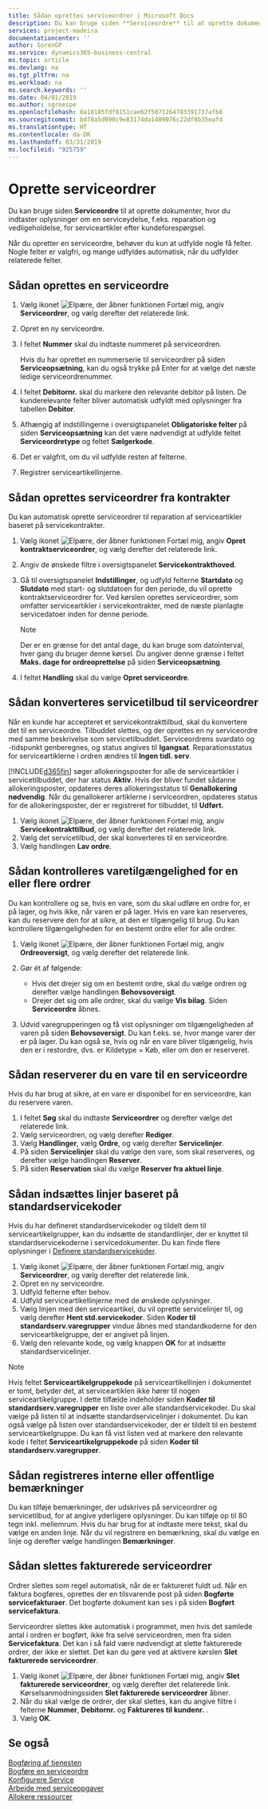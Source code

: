 ```yaml
---
title: Sådan oprettes serviceordrer | Microsoft Docs
description: Du kan bruge siden **Serviceordre** til at oprette dokumenter, hvor du indtaster oplysninger om en serviceydelse, f.eks. reparation og vedligeholdelse, for serviceartikler efter kundeforespørgsel.
services: project-madeira
documentationcenter: ''
author: SorenGP
ms.service: dynamics365-business-central
ms.topic: article
ms.devlang: na
ms.tgt_pltfrm: na
ms.workload: na
ms.search.keywords: ''
ms.date: 04/01/2019
ms.author: sgroespe
ms.openlocfilehash: 8a18185fdf8151cae62f5071264783391737afb8
ms.sourcegitcommit: bd78a5d990c9e83174da1409076c22df8b35eafd
ms.translationtype: HT
ms.contentlocale: da-DK
ms.lasthandoff: 03/31/2019
ms.locfileid: "925759"
---
```

# <a name="create-service-orders"></a>Oprette serviceordrer
Du kan bruge siden **Serviceordre** til at oprette dokumenter, hvor du indtaster oplysninger om en serviceydelse, f.eks. reparation og vedligeholdelse, for serviceartikler efter kundeforespørgsel.  

Når du opretter en serviceordre, behøver du kun at udfylde nogle få felter. Nogle felter er valgfri, og mange udfyldes automatisk, når du udfylder relaterede felter.  

## <a name="to-create-a-service-order"></a>Sådan oprettes en serviceordre    
1. Vælg ikonet ![Elpære, der åbner funktionen Fortæl mig](media/ui-search/search_small.png "Fortæl mig, hvad du vil foretage dig"), angiv **Serviceordrer**, og vælg derefter det relaterede link.  
2. Opret en ny serviceordre.  
3. I feltet **Nummer** skal du indtaste nummeret på serviceordren.  

     Hvis du har oprettet en nummerserie til serviceordrer på siden **Serviceopsætning**, kan du også trykke på Enter for at vælge det næste ledige serviceordrenummer.  

4. I feltet **Debitornr.** skal du markere den relevante debitor på listen. De kunderelevante felter bliver automatisk udfyldt med oplysninger fra tabellen **Debitor**.  

5. Afhængig af indstillingerne i oversigtspanelet **Obligatoriske felter** på siden **Serviceopsætning** kan det være nødvendigt at udfylde feltet **Serviceordretype** og feltet **Sælgerkode**.  
6. Det er valgfrit, om du vil udfylde resten af felterne.  
7. Registrer serviceartikellinjerne.  

## <a name="to-create-a-service-order-from-a-contract"></a>Sådan oprettes serviceordrer fra kontrakter  
Du kan automatisk oprette serviceordrer til reparation af serviceartikler baseret på servicekontrakter.  

1. Vælg ikonet ![Elpære, der åbner funktionen Fortæl mig](media/ui-search/search_small.png "Fortæl mig, hvad du vil foretage dig"), angiv **Opret kontraktserviceordrer**, og vælg derefter det relaterede link.  
2. Angiv de ønskede filtre i oversigtspanelet **Servicekontrakthoved**.  
3. Gå til oversigtspanelet **Indstillinger**, og udfyld felterne **Startdato** og **Slutdato** med start- og slutdatoen for den periode, du vil oprette kontraktserviceordrer for. Ved kørslen oprettes serviceordrer, som omfatter serviceartikler i servicekontrakter, med de næste planlagte servicedatoer inden for denne periode.  

    > [!NOTE]  
    >  Der er en grænse for det antal dage, du kan bruge som datointerval, hver gang du bruger denne kørsel. Du angiver denne grænse i feltet **Maks. dage for ordreoprettelse** på siden **Serviceopsætning**.  

4. I feltet **Handling** skal du vælge **Opret serviceordre**.  

## <a name="to-convert-a-service-quote-to-a-service-order"></a>Sådan konverteres servicetilbud til serviceordrer
Når en kunde har accepteret et servicekontrakttilbud, skal du konvertere det til en serviceordre. Tilbuddet slettes, og der oprettes en ny serviceordre med samme beskrivelse som servicetilbuddet. Serviceordrens svardato og -tidspunkt genberegnes, og status angives til **Igangsat**. Reparationsstatus for serviceartiklerne i ordren ændres til **Ingen tidl. serv**.  

[!INCLUDE[d365fin](includes/d365fin_md.md)] søger allokeringsposter for alle de serviceartikler i servicetilbuddet, der har status **Aktiv**. Hvis der bliver fundet sådanne allokeringsposter, opdateres deres allokeringsstatus til **Genallokering nødvendig**. Når du genallokerer artiklerne i serviceordren, opdateres status for de allokeringsposter, der er registreret for tilbuddet, til **Udført.**   

1. Vælg ikonet ![Elpære, der åbner funktionen Fortæl mig](media/ui-search/search_small.png "Fortæl mig, hvad du vil foretage dig"), angiv **Servicekontrakttilbud**, og vælg derefter det relaterede link.  
2. Vælg det servicetilbud, der skal konverteres til en serviceordre.  
3. Vælg handlingen **Lav ordre**.  

## <a name="to-check-item-availability-for-one-or-more-orders"></a>Sådan kontrolleres varetilgængelighed for en eller flere ordrer  
Du kan kontrollere og se, hvis en vare, som du skal udføre en ordre for, er på lager, og hvis ikke, når varen er på lager. Hvis en vare kan reserveres, kan du reservere den for at sikre, at den er tilgængelig til brug. Du kan kontrollere tilgængeligheden for en bestemt ordre eller for alle ordrer.  

1.  Vælg ikonet ![Elpære, der åbner funktionen Fortæl mig](media/ui-search/search_small.png "Fortæl mig, hvad du vil foretage dig"), angiv **Ordreoversigt**, og vælg derefter det relaterede link.  
2. Gør ét af følgende:  

    * Hvis det drejer sig om en bestemt ordre, skal du vælge ordren og derefter vælge handlingen **Behovsoversigt**.  
    * Drejer det sig om alle ordrer, skal du vælge **Vis bilag**. Siden **Serviceordre** åbnes.  

3. Udvid varegrupperingen og få vist oplysninger om tilgængeligheden af varen på siden **Behovsoversigt**. Du kan f.eks. se, hvor mange varer der er på lager. Du kan også se, hvis og når en vare bliver tilgængelig, hvis den er i restordre, dvs. er Kildetype = Køb, eller om den er reserveret.

## <a name="to-reserve-an-item-for-a-service-order"></a>Sådan reserverer du en vare til en serviceordre
Hvis du har brug at sikre, at en vare er disponibel for en serviceordre, kan du reservere varen.

1. I feltet **Søg** skal du indtaste **Serviceordrer** og derefter vælge det relaterede link.  
2. Vælg serviceordren, og vælg derefter **Rediger**.  
3. Vælg **Handlinger**, vælg **Ordre**, og vælg derefter **Servicelinjer**.  
4. På siden **Servicelinjer** skal du vælge den vare, som skal reserveres, og derefter vælge handlingen **Reserver**.  
5. På siden **Reservation** skal du vælge **Reserver fra aktuel linje**.

## <a name="to-insert-lines-based-on-standard-service-codes"></a>Sådan indsættes linjer baseret på standardservicekoder  
Hvis du har defineret standardservicekoder og tildelt dem til serviceartikelgrupper, kan du indsætte de standardlinjer, der er knyttet til standardservicekoderne i servicedokumenter. Du kan finde flere oplysninger i [Definere standardservicekoder](service-how-setup-service-coding.md).   

1. Vælg ikonet ![Elpære, der åbner funktionen Fortæl mig](media/ui-search/search_small.png "Fortæl mig, hvad du vil foretage dig"), angiv **Serviceordrer**, og vælg derefter det relaterede link.  
2. Opret en ny serviceordre.  
3. Udfyld felterne efter behov.  
4. Udfyld serviceartikellinjerne med de ønskede oplysninger.  
5. Vælg linjen med den serviceartikel, du vil oprette servicelinjer til, og vælg derefter **Hent std.servicekoder**. Siden **Koder til standardserv.varegrupper** vindue åbnes med standardkoderne for den serviceartikelgruppe, der er angivet på linjen.  
6. Vælg den relevante kode, og vælg knappen **OK** for at indsætte standardservicelinjer.  

> [!NOTE]  
>  Hvis feltet **Serviceartikelgruppekode** på serviceartikellinjen i dokumentet er tomt, betyder det, at serviceartiklen ikke hører til nogen serviceartikelgruppe. I dette tilfælde indeholder siden **Koder til standardserv.varegrupper** en liste over alle standardservicekoder. Du skal vælge på listen til at indsætte standardservicelinjer i dokumentet. Du kan også vælge på listen over standardservicekoder, der er tildelt til en bestemt serviceartikelgruppe. Du kan få vist listen ved at markere den relevante kode i feltet **Serviceartikelgruppekode** på siden **Koder til standardserv.varegrupper**.  

## <a name="to-register-internal-or-public-comments"></a>Sådan registreres interne eller offentlige bemærkninger
Du kan tilføje bemærkninger, der udskrives på serviceordrer og servicetilbud, for at angive yderligere oplysninger. Du kan tilføje op til 80 tegn inkl. mellemrum. Hvis du har brug for at indtaste mere tekst, skal du vælge en anden linje. Når du vil registrere en bemærkning, skal du vælge en linje og derefter vælge handlingen **Bemærkninger**.  

## <a name="to-delete-invoiced-service-orders"></a>Sådan slettes fakturerede serviceordrer  
Ordrer slettes som regel automatisk, når de er faktureret fuldt ud. Når en faktura bogføres, oprettes der en tilsvarende post på siden **Bogførte servicefakturaer**. Det bogførte dokument kan ses i på siden **Bogført servicefaktura**.  

Serviceordrer slettes ikke automatisk i programmet, men hvis det samlede antal i ordren er bogført, ikke fra selve serviceordren, men fra siden **Servicefaktura**. Det kan i så fald være nødvendigt at slette fakturerede ordrer, der ikke er slettet. Det kan du gøre ved at aktivere kørslen **Slet fakturerede serviceordrer**.  

1. Vælg ikonet ![Elpære, der åbner funktionen Fortæl mig](media/ui-search/search_small.png "Fortæl mig, hvad du vil foretage dig"), angiv **Slet fakturerede serviceordrer**, og vælg derefter det relaterede link. Kørselsanmodningssiden **Slet fakturerede serviceordrer** åbner.  
2. Når du skal vælge de ordrer, der skal slettes, kan du angive filtre i felterne **Nummer**, **Debitornr.** og **Faktureres til kundenr.** .  
3. Vælg **OK**.  


## <a name="see-also"></a>Se også  
[Bogføring af tjenesten](service-service-posting.md)  
[Bogføre en serviceordre](service-how-to-post-service-orders.md)  
[Konfigurere Service](service-setup-service.md)  
[Arbejde med serviceopgaver](service-how-to-work-on-service-tasks.md)  
[Allokere ressourcer](service-how-to-allocate-resources.md)  
